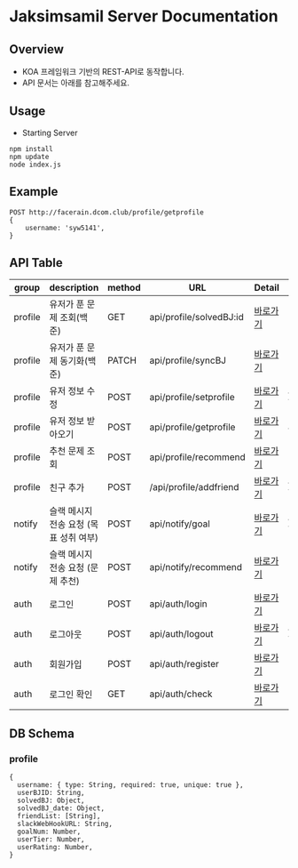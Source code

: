 # Jaksimsamil Server Documentation

## Overview

- KOA 프레임워크 기반의 REST-API로 동작합니다.
- API 문서는 아래를 참고해주세요.

## Usage

- Starting Server

```
npm install
npm update
node index.js
```

## Example

```
POST http://facerain.dcom.club/profile/getprofile
{
    username: 'syw5141',
}
```

## API Table

| group   | description                            | method | URL                     | Detail                                 | Auth      |
| ------- | -------------------------------------- | ------ | ----------------------- | -------------------------------------- | --------- |
| profile | 유저가 푼 문제 조회(백준)              | GET    | api/profile/solvedBJ:id | [바로가기](/src/api/profile/README.md) | None      |
| profile | 유저가 푼 문제 동기화(백준)            | PATCH  | api/profile/syncBJ      | [바로가기](/src/api/profile/README.md) | None      |
| profile | 유저 정보 수정                         | POST   | api/profile/setprofile  | [바로가기](/src/api/profile/README.md) | JWT TOKEN |
| profile | 유저 정보 받아오기                     | POST   | api/profile/getprofile  | [바로가기](/src/api/profile/README.md) | JWT       |
| profile | 추천 문제 조회                         | POST   | api/profile/recommend   | [바로가기](/src/api/profile/README.md) | None      |
| profile | 친구 추가                              | POST   | /api/profile/addfriend  | [바로가기](/src/api/profile/README.md) | JWT TOKEN |
| notify  | 슬랙 메시지 전송 요청 (목표 성취 여부) | POST   | api/notify/goal         | [바로가기](/src/api/notify/README.md)  | Jwt Token |
| notify  | 슬랙 메시지 전송 요청 (문제 추천)      | POST   | api/notify/recommend    | [바로가기](/src/api/notify/README.md)  | None      |
| auth    | 로그인                                 | POST   | api/auth/login          | [바로가기](/src/api/auth/README.md)    | None      |
| auth    | 로그아웃                               | POST   | api/auth/logout         | [바로가기](/src/api/auth/README.md)    | JWT Token |
| auth    | 회원가입                               | POST   | api/auth/register       | [바로가기](/src/api/auth/README.md)    | None      |
| auth    | 로그인 확인                            | GET    | api/auth/check          | [바로가기](/src/api/auth/README.md)    | None      |

## DB Schema

### profile
```
{
  username: { type: String, required: true, unique: true },
  userBJID: String,
  solvedBJ: Object,
  solvedBJ_date: Object,
  friendList: [String],
  slackWebHookURL: String,
  goalNum: Number,
  userTier: Number,
  userRating: Number,
}
```